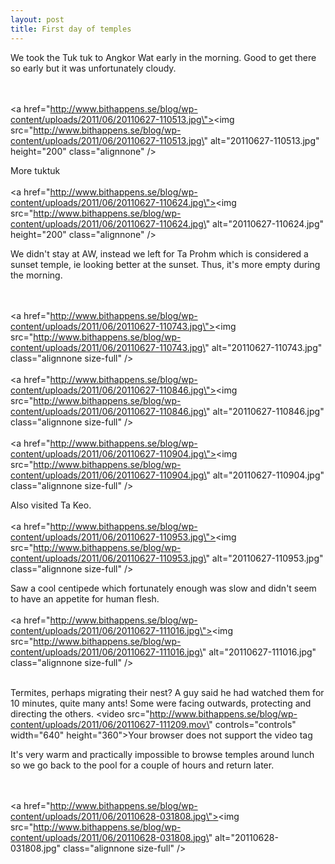 ```yaml
---
layout: post
title: First day of temples
---
```


We took the Tuk tuk to Angkor Wat early in the morning. Good to get there so early but it was unfortunately cloudy.  

<br /><br /><a href=\"http://www.bithappens.se/blog/wp-content/uploads/2011/06/20110627-110513.jpg\"><img src=\"http://www.bithappens.se/blog/wp-content/uploads/2011/06/20110627-110513.jpg\" alt=\"20110627-110513.jpg\" height=\"200\" class=\"alignnone\" /></a>


More tuktuk
<br /><br /><a href=\"http://www.bithappens.se/blog/wp-content/uploads/2011/06/20110627-110624.jpg\"><img src=\"http://www.bithappens.se/blog/wp-content/uploads/2011/06/20110627-110624.jpg\" alt=\"20110627-110624.jpg\" height=\"200\" class=\"alignnone\" /></a>

We didn\'t stay at AW, instead we left for Ta Prohm which is considered a sunset temple, ie looking better at the sunset. Thus, it\'s more empty during the morning. 

<br /><br /><a href=\"http://www.bithappens.se/blog/wp-content/uploads/2011/06/20110627-110743.jpg\"><img src=\"http://www.bithappens.se/blog/wp-content/uploads/2011/06/20110627-110743.jpg\" alt=\"20110627-110743.jpg\" class=\"alignnone size-full\" /></a>
<br /><br /><a href=\"http://www.bithappens.se/blog/wp-content/uploads/2011/06/20110627-110846.jpg\"><img src=\"http://www.bithappens.se/blog/wp-content/uploads/2011/06/20110627-110846.jpg\" alt=\"20110627-110846.jpg\" class=\"alignnone size-full\" /></a><br /><br /><a href=\"http://www.bithappens.se/blog/wp-content/uploads/2011/06/20110627-110904.jpg\"><img src=\"http://www.bithappens.se/blog/wp-content/uploads/2011/06/20110627-110904.jpg\" alt=\"20110627-110904.jpg\" class=\"alignnone size-full\" /></a>

Also visited Ta Keo.
<br /><br /><a href=\"http://www.bithappens.se/blog/wp-content/uploads/2011/06/20110627-110953.jpg\"><img src=\"http://www.bithappens.se/blog/wp-content/uploads/2011/06/20110627-110953.jpg\" alt=\"20110627-110953.jpg\" class=\"alignnone size-full\" /></a>

Saw a cool centipede which fortunately enough was slow and didn\'t seem to have an appetite for human flesh. 
<br /><br /><a href=\"http://www.bithappens.se/blog/wp-content/uploads/2011/06/20110627-111016.jpg\"><img src=\"http://www.bithappens.se/blog/wp-content/uploads/2011/06/20110627-111016.jpg\" alt=\"20110627-111016.jpg\" class=\"alignnone size-full\" /></a><br /><br />

Termites, perhaps migrating their nest? A guy said he had watched them for 10 minutes, quite many ants! Some were facing outwards, protecting and directing the others. 
<video src=\"http://www.bithappens.se/blog/wp-content/uploads/2011/06/20110627-111209.mov\" controls=\"controls\" width=\"640\" height=\"360\">Your browser does not support the video tag</video>

It\'s very warm and practically impossible to browse temples around lunch so we go back to the pool for a couple of hours and return later. 

<br /><br /><a href=\"http://www.bithappens.se/blog/wp-content/uploads/2011/06/20110628-031808.jpg\"><img src=\"http://www.bithappens.se/blog/wp-content/uploads/2011/06/20110628-031808.jpg\" alt=\"20110628-031808.jpg\" class=\"alignnone size-full\" /></a>
